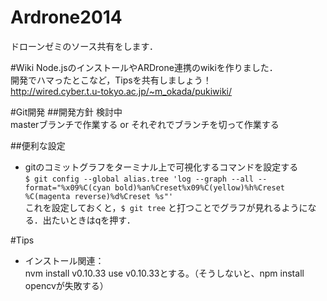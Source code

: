 Ardrone2014
===========
ドローンゼミのソース共有をします．

#Wiki
Node.jsのインストールやARDrone連携のwikiを作りました．  
開発でハマったとこなど，Tipsを共有しましょう！  
http://wired.cyber.t.u-tokyo.ac.jp/~m_okada/pukiwiki/

#Git開発
##開発方針
検討中  
masterブランチで作業する or それぞれでブランチを切って作業する

##便利な設定
* gitのコミットグラフをターミナル上で可視化するコマンドを設定する  
`$ git config --global alias.tree 'log --graph --all --format="%x09%C(cyan bold)%an%Creset%x09%C(yellow)%h%Creset %C(magenta reverse)%d%Creset %s"'`  
これを設定しておくと，`$ git tree` と打つことでグラフが見れるようになる．出たいときはqを押す．

#Tips
* インストール関連：  
nvm install v0.10.33 use v0.10.33とする。（そうしないと、npm install opencvが失敗する）

